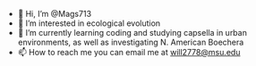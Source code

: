 - 👋 Hi, I’m @Mags713
- 👀 I’m interested in ecological evolution
- 🌱 I’m currently learning coding and studying capsella in urban environments, as well as investigating N. American Boechera
- 📫 How to reach me you can email me at will2778@msu.edu

<!---
Mags713/Mags713 is a ✨ special ✨ repository because its `README.md` (this file) appears on your GitHub profile.
You can click the Preview link to take a look at your changes.
--->
